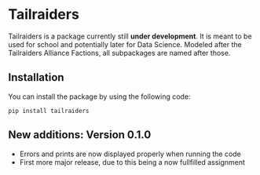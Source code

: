 # Tailraiders
Tailraiders is a package currently still **under development**. It is meant to be used for school and potentially later for Data Science. Modeled after the Tailraiders Alliance Factions, all subpackages are named after those.

## Installation
You can install the package by using the following code:
```
pip install tailraiders
```

## New additions: Version 0.1.0
- Errors and prints are now displayed properly when running the code
- First more major release, due to this being a now fullfilled assignment
